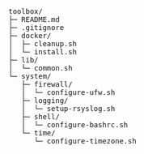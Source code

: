 <pre>
toolbox/
├─ README.md
├─ .gitignore
├─ docker/
│  ├─ cleanup.sh
│  └─ install.sh
├─ lib/
│  └─ common.sh
└─ system/
   ├─ firewall/
   │  └─ configure-ufw.sh
   ├─ logging/
   │  └─ setup-rsyslog.sh
   ├─ shell/
   │  └─ configure-bashrc.sh
   └─ time/
      └─ configure-timezone.sh
</pre>